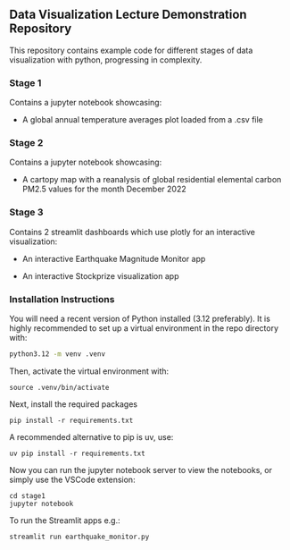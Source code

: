 ## Data Visualization Lecture Demonstration Repository

This repository contains example code for different stages of data visualization with python, progressing in complexity.

### Stage 1

Contains a jupyter notebook showcasing:

- A global annual temperature averages plot loaded from a .csv file

### Stage 2

Contains a jupyter notebook showcasing:

- A cartopy map with a reanalysis of global residential elemental carbon PM2.5 values for the month December 2022

### Stage 3

Contains 2 streamlit dashboards which use plotly for an interactive visualization:

- An interactive Earthquake Magnitude Monitor app

- An interactive Stockprize visualization app


### Installation Instructions

You will need a recent version of Python installed (3.12 preferably). It is highly recommended to set up a virtual environment in the repo directory with:

```sh
python3.12 -m venv .venv
```

Then, activate the virtual environment with:

```
source .venv/bin/activate
```

Next, install the required packages

```
pip install -r requirements.txt
```

A recommended alternative to pip is uv, use:

```
uv pip install -r requirements.txt
```


Now you can run the jupyter notebook server to view the notebooks, or simply use the VSCode extension:

```
cd stage1
jupyter notebook
```


To run the Streamlit apps e.g.:

```
streamlit run earthquake_monitor.py
```